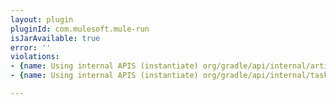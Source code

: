 ```yaml
---
layout: plugin
pluginId: com.mulesoft.mule-run
isJarAvailable: true
error: ''
violations:
- {name: Using internal APIS (instantiate) org/gradle/api/internal/artifacts/publish/ArchivePublishArtifact}
- {name: Using internal APIS (instantiate) org/gradle/api/internal/tasks/DefaultSourceSet}

---
```


